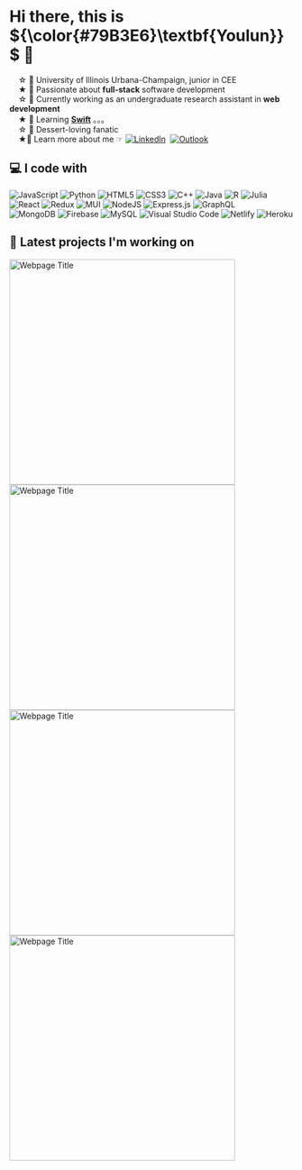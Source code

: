 # Hi there, this is ${\color{#79B3E6}\textbf{Youlun}}$ 👋
&nbsp;&nbsp;&nbsp; ☆ 🌽 University of Illinois Urbana-Champaign, junior in CEE <br/>
&nbsp;&nbsp;&nbsp; ★ 🥐 Passionate about **full-stack** software development <br/>
&nbsp;&nbsp;&nbsp; ☆ 🥞 Currently working as an undergraduate research assistant in **web development** <br/>
&nbsp;&nbsp;&nbsp; ★ 🌰 Learning [**Swift**](https://developer.apple.com/swift/) 。。。 <br/>
&nbsp;&nbsp;&nbsp; ☆ 🍮 Dessert-loving fanatic <br/>
&nbsp;&nbsp;&nbsp; ★🍦 Learn more about me ☞ [![LinkedIn](https://img.shields.io/badge/linkedin-%230077B5.svg?style=flat-square&logo=linkedin&logoColor=white)](https://www.linkedin.com/in/youlun-jiang/) &nbsp;[![Outlook](https://img.shields.io/badge/Outlook-0078D4?style=flat-square&logo=microsoft-outlook&logoColor=white)]("mailto:c.jiangyoulun@outlook.com")
<!--#88C5E5-->

## 💻 I code with
<!-- Badges from https://github.com/Ileriayo/markdown-badges -->

![JavaScript](https://img.shields.io/badge/javascript-%23323330.svg?style=for-the-badge&logo=javascript&logoColor=%23F7DF1E)
![Python](https://img.shields.io/badge/python-3670A0?style=for-the-badge&logo=python&logoColor=ffdd54)
![HTML5](https://img.shields.io/badge/html5-%23E34F26.svg?style=for-the-badge&logo=html5&logoColor=white)
![CSS3](https://img.shields.io/badge/css3-%231572B6.svg?style=for-the-badge&logo=css3&logoColor=white)
![C++](https://img.shields.io/badge/c++-%2300599C.svg?style=for-the-badge&logo=c%2B%2B&logoColor=white)
![Java](https://img.shields.io/badge/java-%23ED8B00.svg?style=for-the-badge&logo=openjdk&logoColor=white)
![R](https://img.shields.io/badge/r-%23276DC3.svg?style=for-the-badge&logo=r&logoColor=white)
![Julia](https://img.shields.io/badge/-Julia-9558B2?style=for-the-badge&logo=julia&logoColor=white) <br/>
![React](https://img.shields.io/badge/react-%2320232a.svg?style=for-the-badge&logo=react&logoColor=%2361DAFB)
![Redux](https://img.shields.io/badge/redux-%23593d88.svg?style=for-the-badge&logo=redux&logoColor=white)
![MUI](https://img.shields.io/badge/MUI-%230081CB.svg?style=for-the-badge&logo=mui&logoColor=white)
![NodeJS](https://img.shields.io/badge/node.js-6DA55F?style=for-the-badge&logo=node.js&logoColor=white)
![Express.js](https://img.shields.io/badge/express.js-%23404d59.svg?style=for-the-badge&logo=express&logoColor=%2361DAFB)
![GraphQL](https://img.shields.io/badge/-GraphQL-E10098?style=for-the-badge&logo=graphql&logoColor=white) <br/>
![MongoDB](https://img.shields.io/badge/MongoDB-%234ea94b.svg?style=for-the-badge&logo=mongodb&logoColor=white)
![Firebase](https://img.shields.io/badge/Firebase-039BE5?style=for-the-badge&logo=Firebase&logoColor=white)
![MySQL](https://img.shields.io/badge/mysql-%2300f.svg?style=for-the-badge&logo=mysql&logoColor=white)
![Visual Studio Code](https://img.shields.io/badge/Visual%20Studio%20Code-0078d7.svg?style=for-the-badge&logo=visual-studio-code&logoColor=white)
![Netlify](https://img.shields.io/badge/netlify-%23000000.svg?style=for-the-badge&logo=netlify&logoColor=#00C7B7)
![Heroku](https://img.shields.io/badge/heroku-%23430098.svg?style=for-the-badge&logo=heroku&logoColor=white)

## 💫 Latest projects I'm working on

<a href="https://senmap.netlify.app/">
  <img src="https://github.com/catttjyl/catttjyl/assets/92762878/d7914433-d79c-4e0e-abaf-e497b31d29e0" alt="Webpage Title" width="400">
</a>
<a href="https://cat-chat-app.netlify.app/">
  <img src="https://github.com/catttjyl/catttjyl/assets/92762878/5e02a62e-4ba7-4b44-a074-35e77a1921c8" alt="Webpage Title" width="400">
</a>
<a href="https://senmap.netlify.app/">
  <img src="https://github.com/catttjyl/catttjyl/assets/92762878/f73b928a-74c7-416f-ba10-3126e4b92e90" alt="Webpage Title" width="400">
</a>
<a href="https://cat-playstation.netlify.app/">
  <img src="https://github.com/catttjyl/catttjyl/assets/92762878/91c7a39d-68fa-48b0-9e8d-83a27f914b16" alt="Webpage Title" width="400">
</a>

<!--
**catttjyl/catttjyl** is a ✨ _special_ ✨ repository because its `README.md` (this file) appears on your GitHub profile.

Here are some ideas to get you started:

- 🔭 I’m currently working on ...
- 🌱 I’m currently learning ...
- 👯 I’m looking to collaborate on ...
- 🤔 I’m looking for help with ...
- 💬 Ask me about ...
- 📫 How to reach me: ...
- 😄 Pronouns: ...
- ⚡ Fun fact: ...
-->
